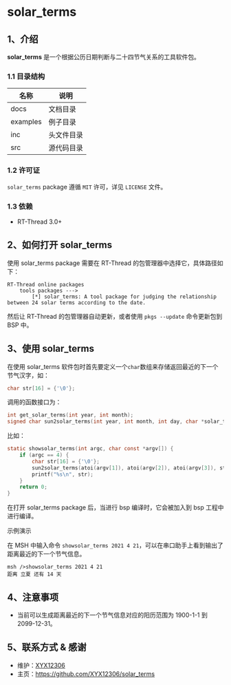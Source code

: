 # solar_terms

## 1、介绍

**solar_terms** 是一个根据公历日期判断与二十四节气关系的工具软件包。

### 1.1 目录结构

| 名称 | 说明 |
| ---- | ---- |
| docs  | 文档目录 |
| examples | 例子目录 |
| inc  | 头文件目录 |
| src  | 源代码目录 |

### 1.2 许可证

`solar_terms` package 遵循 `MIT` 许可，详见 `LICENSE` 文件。

### 1.3 依赖

- RT-Thread 3.0+

## 2、如何打开 solar_terms

使用 solar_terms package 需要在 RT-Thread 的包管理器中选择它，具体路径如下：

```
RT-Thread online packages
    tools packages --->
        [*] solar_terms: A tool package for judging the relationship between 24 solar terms according to the date.
```

然后让 RT-Thread 的包管理器自动更新，或者使用 `pkgs --update` 命令更新包到 BSP 中。

## 3、使用 solar_terms

在使用 solar_terms 软件包时首先要定义一个`char`数组来存储返回最近的下一个节气汉字，如：

```c
char str[16] = {'\0'};
```

调用的函数接口为：

```c
int get_solar_terms(int year, int month);
signed char sun2solar_terms(int year, int month, int day, char *solar_terms_str);
```

比如：

```c
static showsolar_terms(int argc, char const *argv[]) {
    if (argc == 4) {
        char str[16] = {'\0'};
        sun2solar_terms(atoi(argv[1]), atoi(argv[2]), atoi(argv[3]), str);
        printf("%s\n", str);
    }
    return 0;
}
```

在打开 solar_terms package 后，当进行 bsp 编译时，它会被加入到 bsp 工程中进行编译。

示例演示

在 MSH 中输入命令 `showsolar_terms 2021 4 21`，可以在串口助手上看到输出了距离最近的下一个节气信息。

```
msh />showsolar_terms 2021 4 21
距离 立夏 还有 14 天
```


## 4、注意事项

- 当前可以生成距离最近的下一个节气信息对应的阳历范围为 1900-1-1 到2099-12-31。

## 5、联系方式 & 感谢

* 维护：[XYX12306](https://github.com/XYX12306)
* 主页：https://github.com/XYX12306/solar_terms
